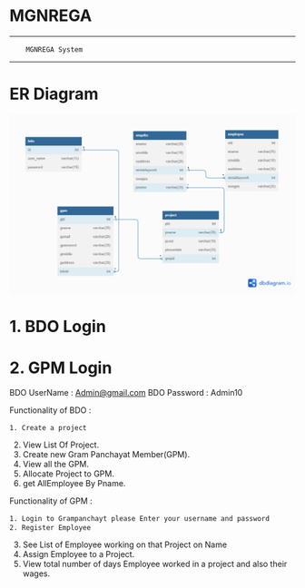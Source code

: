 # MGNREGA


------------------------------------
        MGNREGA System              
------------------------------------
# ER Diagram
<img  src="https://github.com/Harish7775/MGNREGA_System/blob/main/MGNREGA_ER_diagram.png" alt="logo" align="center" >


<h1>1. BDO Login</h1>
<h1>2. GPM Login</h1>

BDO UserName : Admin@gmail.com
BDO Password : Admin10

Functionality of BDO :

	1. Create a project 
  2. View List Of Project.
  3. Create new Gram Panchayat Member(GPM).
  4. View all the GPM.
  5. Allocate Project to GPM.
  6. get AllEmployee By Pname.
	
Functionality of GPM :

	1. Login to Grampanchayt please Enter your username and password 
	2. Register Employee
  3. See List of Employee working on that Project on Name
  4. Assign Employee to a Project.
  5. View total number of days Employee worked in a project and also their wages.
	
